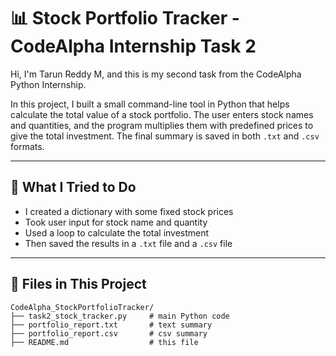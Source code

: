 # 📊 Stock Portfolio Tracker - CodeAlpha Internship Task 2

Hi, I'm Tarun Reddy M, and this is my second task from the CodeAlpha Python Internship.

In this project, I built a small command-line tool in Python that helps calculate the total value of a stock portfolio. The user enters stock names and quantities, and the program multiplies them with predefined prices to give the total investment. The final summary is saved in both `.txt` and `.csv` formats.

---

## 🧠 What I Tried to Do
- I created a dictionary with some fixed stock prices
- Took user input for stock name and quantity
- Used a loop to calculate the total investment
- Then saved the results in a `.txt` file and a `.csv` file

---

## 📁 Files in This Project

```
CodeAlpha_StockPortfolioTracker/
├── task2_stock_tracker.py     # main Python code
├── portfolio_report.txt       # text summary
├── portfolio_report.csv       # csv summary
├── README.md                  # this file
```
